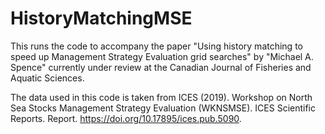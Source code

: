# HistoryMatchingMSE

This runs the code to accompany the paper "Using history matching to speed up Management Strategy Evaluation grid searches" by "Michael A. Spence" currently under review at the Canadian Journal of Fisheries and Aquatic Sciences.

The data used in this code is taken from ICES (2019). Workshop on North Sea Stocks Management Strategy Evaluation (WKNSMSE). ICES Scientific Reports. Report. https://doi.org/10.17895/ices.pub.5090.

